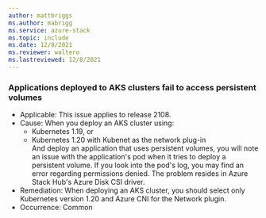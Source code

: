 ```yaml
---
author: mattbriggs
ms.author: mabrigg
ms.service: azure-stack
ms.topic: include
ms.date: 12/8/2021
ms.reviewer: waltero
ms.lastreviewed: 12/8/2021
---
```


### Applications deployed to AKS clusters fail to access persistent volumes

- Applicable: This issue applies to release 2108.
- Cause: When you deploy an AKS cluster using:
    - Kubernetes 1.19, or  
    - Kubernetes 1.20 with Kubenet as the network plug-in  
    And deploy an application that uses persistent volumes, you will note an issue with the application's pod when it tries to deploy a persistent volume. If you look into the pod's log, you may find an error regarding permissions denied. The problem resides in Azure Stack Hub's Azure Disk CSI driver. 
- Remediation: When deploying an AKS cluster, you should select only Kubernetes version 1.20 and Azure CNI for the Network plugin.
- Occurrence: Common
